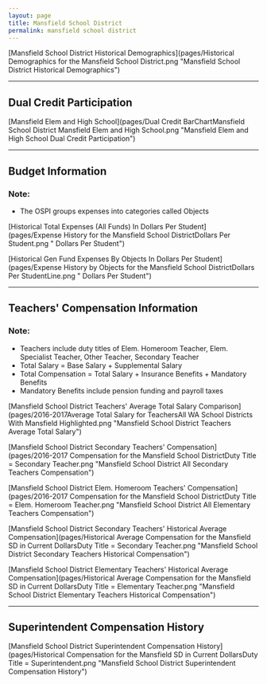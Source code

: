 ```yaml
---
layout: page
title: Mansfield School District
permalink: mansfield school district
---
```



[Mansfield School District Historical Demographics](pages/Historical Demographics for the Mansfield School District.png "Mansfield School District Historical Demographics")

___

## Dual Credit Participation

[Mansfield Elem and High School](pages/Dual Credit BarChartMansfield School District Mansfield Elem and High School.png "Mansfield Elem and High School Dual Credit Participation")


___

## Budget Information
### Note:
- The OSPI groups expenses into categories called Objects

[Historical Total Expenses (All Funds) In Dollars Per Student](pages/Expense History for the Mansfield School DistrictDollars Per Student.png " Dollars Per Student")

[Historical Gen Fund Expenses By Objects In Dollars Per Student](pages/Expense History by Objects for the Mansfield School DistrictDollars Per StudentLine.png " Dollars Per Student")


___

## Teachers' Compensation Information
### Note:
- Teachers include duty titles of Elem. Homeroom Teacher, Elem. Specialist Teacher, Other Teacher, Secondary Teacher
- Total Salary = Base Salary + Supplemental Salary
- Total Compensation = Total Salary + Insurance Benefits + Mandatory Benefits
- Mandatory Benefits include pension funding and payroll taxes

[Mansfield School District Teachers' Average Total Salary Comparison](pages/2016-2017Average Total Salary for TeachersAll WA School Districts With Mansfield Highlighted.png "Mansfield School District Teachers Average Total Salary")

[Mansfield School District Secondary Teachers' Compensation](pages/2016-2017 Compensation for the Mansfield School DistrictDuty Title = Secondary Teacher.png "Mansfield School District All Secondary Teachers Compensation")

[Mansfield School District Elem. Homeroom Teachers' Compensation](pages/2016-2017 Compensation for the Mansfield School DistrictDuty Title = Elem. Homeroom Teacher.png "Mansfield School District All Elementary Teachers Compensation")

[Mansfield School District Secondary Teachers' Historical Average Compensation](pages/Historical Average Compensation for the Mansfield SD in Current DollarsDuty Title = Secondary Teacher.png "Mansfield School District Secondary Teachers Historical Compensation")

[Mansfield School District Elementary Teachers' Historical Average Compensation](pages/Historical Average Compensation for the Mansfield SD in Current DollarsDuty Title = Elementary Teacher.png "Mansfield School District Elementary Teachers Historical Compensation")


___

## Superintendent Compensation History

[Mansfield School District Superintendent Compensation History](pages/Historical Compensation for the Mansfield SD in Current DollarsDuty Title = Superintendent.png "Mansfield School District Superintendent Compensation History")

